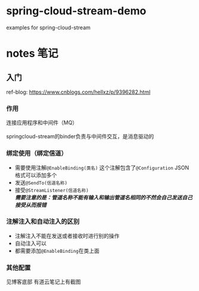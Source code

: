 # spring-cloud-stream-demo
examples for spring-cloud-stream

# notes 笔记
## 入门
ref-blog: https://www.cnblogs.com/hellxz/p/9396282.html
### 作用
连接应用程序和中间件（MQ）<br>
<br>springcloud-stream的binder负责与中间件交互，是消息驱动的

### 绑定使用（绑定信道）
* 需要使用注解`@EnableBinding(类名)` 这个注解包含了`@Configuration` JSON格式可以添加多个
* 发送`@SendTo(信道名称)`
* 接受`@StreamListener(信道名称)`
<br>***需要注意的是：管道名称不能有输入和输出管道名相同的不然会自己发送自己接受从而报错*** <br>

### 注解注入和自动注入的区别
* 注解注入不能在发送或者接收时进行别的操作
* 自动注入可以
* 都需要添加`@EnableBinding`在类上面

### 其他配置
见博客底部 有道云笔记上有截图
